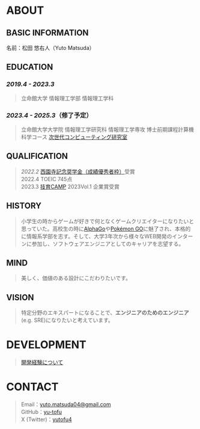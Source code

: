 <!-- ---
layout: default
title: top
--- -->

# ABOUT
## BASIC INFORMATION
名前：松田 悠右人（Yuto Matsuda）

## EDUCATION
### *2019.4 - 2023.3*
> 立命館大学 情報理工学部 情報理工学科
### *2023.4 - 2025.3*（修了予定）
> 立命館大学大学院 情報理工学研究科 情報理工学専攻 博士前期課程計算機科学コース [次世代コンピューティング研究室](http://www.ngc.is.ritsumei.ac.jp/)

## QUALIFICATION
> *2022.2* [西園寺記念奨学金（成績優秀者枠）](https://www.ritsumei.ac.jp/scholarship/curriculum/)受賞  
> 2022.4 TOEIC 745点  
> 2023.3 [技育CAMP](https://talent.supporterz.jp/geekcamp/) 2023Vol.1 企業賞受賞

## HISTORY
> 小学生の時からゲームが好きで何となくゲームクリエイターになりたいと思っていた。高校生の時に[AlphaGo](https://ja.wikipedia.org/wiki/AlphaGo)や[Pokémon GO](https://ja.wikipedia.org/wiki/Pok%C3%A9mon_GO)に魅了され、本格的に情報系学部を志す。そして、大学3年次から様々なWEB開発のインターンに参加し、ソフトウェアエンジニアとしてのキャリアを志望する。
## MIND
> 美しく、価値のある設計にこだわりたいです。
## VISION
> 特定分野のエキスパートになることで、**エンジニアのためのエンジニア**(e.g. SRE)になりたいと考えています。

<!-- # SKILLS -->
# DEVELOPMENT
> [開発経験について](development/)

# CONTACT
> Email：yuto.matsuda04@gmail.com  
> GitHub：[yu-tofu](https://github.com/yu-tofu/)  
> X (Twitter)：[yutofu4](https://twitter.com/yutofu4)
